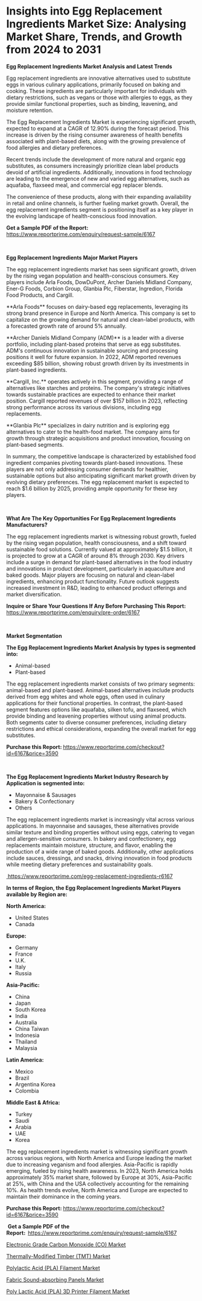 <p><h1>Insights into Egg Replacement Ingredients Market Size: Analysing Market Share, Trends, and Growth from 2024 to 2031</h1></p><p><strong>Egg Replacement Ingredients Market Analysis and Latest Trends</strong></p>
<p><p>Egg replacement ingredients are innovative alternatives used to substitute eggs in various culinary applications, primarily focused on baking and cooking. These ingredients are particularly important for individuals with dietary restrictions, such as vegans or those with allergies to eggs, as they provide similar functional properties, such as binding, leavening, and moisture retention.</p><p>The Egg Replacement Ingredients Market is experiencing significant growth, expected to expand at a CAGR of 12.90% during the forecast period. This increase is driven by the rising consumer awareness of health benefits associated with plant-based diets, along with the growing prevalence of food allergies and dietary preferences. </p><p>Recent trends include the development of more natural and organic egg substitutes, as consumers increasingly prioritize clean label products devoid of artificial ingredients. Additionally, innovations in food technology are leading to the emergence of new and varied egg alternatives, such as aquafaba, flaxseed meal, and commercial egg replacer blends. </p><p>The convenience of these products, along with their expanding availability in retail and online channels, is further fueling market growth. Overall, the egg replacement ingredients segment is positioning itself as a key player in the evolving landscape of health-conscious food innovation.</p></p>
<p><strong>Get a Sample PDF of the Report:&nbsp;</strong> <a href="https://www.reportprime.com/enquiry/request-sample/6167?utm_campaign=1780&utm_medium=2&utm_source=Github&utm_content=ia&utm_term=18102024&utm_id=egg-replacement-ingredients">https://www.reportprime.com/enquiry/request-sample/6167</a></p>
<p>&nbsp;</p>
<p><strong>Egg Replacement Ingredients Major Market Players</strong></p>
<p><p>The egg replacement ingredients market has seen significant growth, driven by the rising vegan population and health-conscious consumers. Key players include Arla Foods, DowDuPont, Archer Daniels Midland Company, Ener-G Foods, Corbion Group, Glanbia Plc, Fiberstar, Ingredion, Florida Food Products, and Cargill.</p><p>**Arla Foods** focuses on dairy-based egg replacements, leveraging its strong brand presence in Europe and North America. This company is set to capitalize on the growing demand for natural and clean-label products, with a forecasted growth rate of around 5% annually. </p><p>**Archer Daniels Midland Company (ADM)** is a leader with a diverse portfolio, including plant-based proteins that serve as egg substitutes. ADM's continuous innovation in sustainable sourcing and processing positions it well for future expansion. In 2022, ADM reported revenues exceeding $85 billion, showing robust growth driven by its investments in plant-based ingredients.</p><p>**Cargill, Inc.** operates actively in this segment, providing a range of alternatives like starches and proteins. The company's strategic initiatives towards sustainable practices are expected to enhance their market position. Cargill reported revenues of over $157 billion in 2023, reflecting strong performance across its various divisions, including egg replacements.</p><p>**Glanbia Plc** specializes in dairy nutrition and is exploring egg alternatives to cater to the health-food market. The company aims for growth through strategic acquisitions and product innovation, focusing on plant-based segments. </p><p>In summary, the competitive landscape is characterized by established food ingredient companies pivoting towards plant-based innovations. These players are not only addressing consumer demands for healthier, sustainable options but also anticipating significant market growth driven by evolving dietary preferences. The egg replacement market is expected to reach $1.6 billion by 2025, providing ample opportunity for these key players.</p></p>
<p>&nbsp;</p>
<p><strong>What Are The Key Opportunities For Egg Replacement Ingredients Manufacturers?</strong></p>
<p><p>The egg replacement ingredients market is witnessing robust growth, fueled by the rising vegan population, health consciousness, and a shift toward sustainable food solutions. Currently valued at approximately $1.5 billion, it is projected to grow at a CAGR of around 8% through 2030. Key drivers include a surge in demand for plant-based alternatives in the food industry and innovations in product development, particularly in aquaculture and baked goods. Major players are focusing on natural and clean-label ingredients, enhancing product functionality. Future outlook suggests increased investment in R&D, leading to enhanced product offerings and market diversification.</p></p>
<p><strong>Inquire or Share Your Questions If Any Before Purchasing This Report:</strong> <a href="https://www.reportprime.com/enquiry/pre-order/6167?utm_campaign=1780&utm_medium=2&utm_source=Github&utm_content=ia&utm_term=18102024&utm_id=egg-replacement-ingredients">https://www.reportprime.com/enquiry/pre-order/6167</a></p>
<p>&nbsp;</p>
<p><strong>Market Segmentation</strong></p>
<p><strong>The Egg Replacement Ingredients Market Analysis by types is segmented into:</strong></p>
<p><ul><li>Animal-based</li><li>Plant-based</li></ul></p>
<p><p>The egg replacement ingredients market consists of two primary segments: animal-based and plant-based. Animal-based alternatives include products derived from egg whites and whole eggs, often used in culinary applications for their functional properties. In contrast, the plant-based segment features options like aquafaba, silken tofu, and flaxseed, which provide binding and leavening properties without using animal products. Both segments cater to diverse consumer preferences, including dietary restrictions and ethical considerations, expanding the overall market for egg substitutes.</p></p>
<p><strong>Purchase this Report:&nbsp;</strong><a href="https://www.reportprime.com/checkout?id=6167&price=3590&utm_campaign=1780&utm_medium=2&utm_source=Github&utm_content=ia&utm_term=18102024&utm_id=egg-replacement-ingredients">https://www.reportprime.com/checkout?id=6167&price=3590</a></p>
<p>&nbsp;</p>
<p><strong>The Egg Replacement Ingredients Market Industry Research by Application is segmented into:</strong></p>
<p><ul><li>Mayonnaise & Sausages</li><li>Bakery & Confectionary</li><li>Others</li></ul></p>
<p><p>The egg replacement ingredients market is increasingly vital across various applications. In mayonnaise and sausages, these alternatives provide similar texture and binding properties without using eggs, catering to vegan and allergen-sensitive consumers. In bakery and confectionery, egg replacements maintain moisture, structure, and flavor, enabling the production of a wide range of baked goods. Additionally, other applications include sauces, dressings, and snacks, driving innovation in food products while meeting dietary preferences and sustainability goals.</p></p>
<p><a href="https://www.reportprime.com/egg-replacement-ingredients-r6167?utm_campaign=1780&utm_medium=2&utm_source=Github&utm_content=ia&utm_term=18102024&utm_id=egg-replacement-ingredients">&nbsp;https://www.reportprime.com/egg-replacement-ingredients-r6167</a></p>
<p><strong>In terms of Region, the Egg Replacement Ingredients Market Players available by Region are:</strong></p>
<p>
    <p> <strong> North America: </strong>
        <ul>
            <li>United States</li>
            <li>Canada</li>
        </ul>
        </p> 
    <p> <strong> Europe: </strong>
        <ul>
            <li>Germany</li>
            <li>France</li>
            <li>U.K.</li>
            <li>Italy</li>
            <li>Russia</li>
        </ul>
        </p> 
    <p> <strong> Asia-Pacific: </strong>
        <ul>
            <li>China</li>
            <li>Japan</li>
            <li>South Korea</li>
            <li>India</li>
            <li>Australia</li>
            <li>China Taiwan</li>
            <li>Indonesia</li>
            <li>Thailand</li>
            <li>Malaysia</li>
        </ul>
        </p> 
    <p> <strong> Latin America: </strong>
        <ul>
            <li>Mexico</li>
            <li>Brazil</li>
            <li>Argentina Korea</li>
            <li>Colombia</li>
        </ul>
        </p> 
    <p> <strong> Middle East & Africa: </strong>
        <ul>
            <li>Turkey</li>
            <li>Saudi</li>
            <li>Arabia</li>
            <li>UAE</li>
            <li>Korea</li>
        </ul>
    </p>
    </p>
<p><p>The egg replacement ingredients market is witnessing significant growth across various regions, with North America and Europe leading the market due to increasing veganism and food allergies. Asia-Pacific is rapidly emerging, fueled by rising health awareness. In 2023, North America holds approximately 35% market share, followed by Europe at 30%, Asia-Pacific at 25%, with China and the USA collectively accounting for the remaining 10%. As health trends evolve, North America and Europe are expected to maintain their dominance in the coming years.</p></p>
<p><strong>Purchase this Report: </strong><a href="https://www.reportprime.com/checkout?id=6167&price=3590&utm_campaign=1780&utm_medium=2&utm_source=Github&utm_content=ia&utm_term=18102024&utm_id=egg-replacement-ingredients">https://www.reportprime.com/checkout?id=6167&price=3590</a></p>
<p>&nbsp;<strong>Get a Sample PDF of the Report:&nbsp;&nbsp;</strong><a href="https://www.reportprime.com/enquiry/request-sample/6167?utm_campaign=1780&utm_medium=2&utm_source=Github&utm_content=ia&utm_term=18102024&utm_id=egg-replacement-ingredients">https://www.reportprime.com/enquiry/request-sample/6167</a></p>
<p><strong></strong></p>
<p><p><a href="https://github.com/JubayerMia832/Market-Research-Report-List-1/blob/main/electronic-grade-carbon-monoxide-co-market.md?utm_campaign=1780&utm_medium=2&utm_source=Github&utm_content=ia&utm_term=18102024&utm_id=egg-replacement-ingredients">Electronic Grade Carbon Monoxide (CO) Market</a></p><p><a href="https://www.linkedin.com/pulse/comprehensive-thermally-modified-timber-tmt-market-report-bslmc?utm_campaign=1780&utm_medium=2&utm_source=Github&utm_content=ia&utm_term=18102024&utm_id=egg-replacement-ingredients">Thermally-Modified Timber (TMT) Market</a></p><p><a href="https://www.linkedin.com/pulse/unlocking-growth-potential-strategic-analysis-polylactic-zkucc?utm_campaign=1780&utm_medium=2&utm_source=Github&utm_content=ia&utm_term=18102024&utm_id=egg-replacement-ingredients">Polylactic Acid (PLA) Filament Market</a></p><p><a href="https://www.linkedin.com/pulse/fabric-sound-absorbing-panels-market-segmentation-geographical-zzhge?utm_campaign=1780&utm_medium=2&utm_source=Github&utm_content=ia&utm_term=18102024&utm_id=egg-replacement-ingredients">Fabric Sound-absorbing Panels Market</a></p><p><a href="https://www.linkedin.com/pulse/poly-lactic-acid-pla-3d-printer-filament-market-evolution-ju9zc?utm_campaign=1780&utm_medium=2&utm_source=Github&utm_content=ia&utm_term=18102024&utm_id=egg-replacement-ingredients">Poly Lactic Acid (PLA) 3D Printer Filament Market</a></p></p>